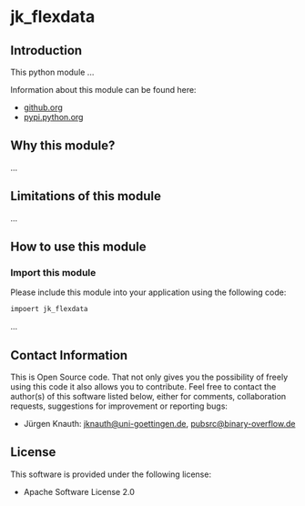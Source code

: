 jk_flexdata
==========

Introduction
------------

This python module ...

Information about this module can be found here:

* [github.org](https://github.com/jkpubsrc/python-module-jk-flexdata)
* [pypi.python.org](https://pypi.python.org/pypi/jk_flexdata)

Why this module?
----------------

...

Limitations of this module
--------------------------

...

How to use this module
----------------------

### Import this module

Please include this module into your application using the following code:

```python
impoert jk_flexdata
```

...

Contact Information
-------------------

This is Open Source code. That not only gives you the possibility of freely using this code it also
allows you to contribute. Feel free to contact the author(s) of this software listed below, either
for comments, collaboration requests, suggestions for improvement or reporting bugs:

* Jürgen Knauth: jknauth@uni-goettingen.de, pubsrc@binary-overflow.de

License
-------

This software is provided under the following license:

* Apache Software License 2.0



